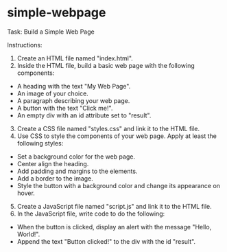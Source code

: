 # simple-webpage

Task: Build a Simple Web Page

Instructions:

1. Create an HTML file named "index.html".
2. Inside the HTML file, build a basic web page with the following components:
- A heading with the text "My Web Page".
- An image of your choice.
- A paragraph describing your web page.
- A button with the text "Click me!".
- An empty div with an id attribute set to "result".
3. Create a CSS file named "styles.css" and link it to the HTML file.
4. Use CSS to style the components of your web page. Apply at least the following styles:
- Set a background color for the web page.
- Center align the heading.
- Add padding and margins to the elements.
- Add a border to the image.
- Style the button with a background color and change its appearance on hover.
5. Create a JavaScript file named "script.js" and link it to the HTML file.
6. In the JavaScript file, write code to do the following:
- When the button is clicked, display an alert with the message "Hello, World!".
- Append the text "Button clicked!" to the div with the id "result".
